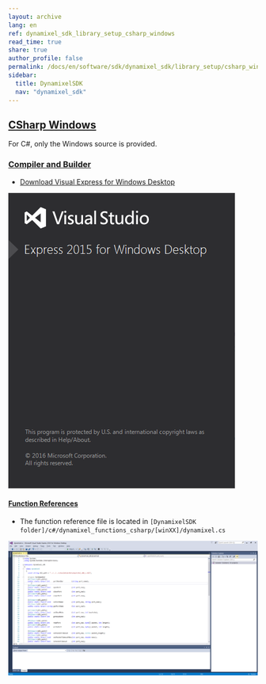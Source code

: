 ```yaml
---
layout: archive
lang: en
ref: dynamixel_sdk_library_setup_csharp_windows
read_time: true
share: true
author_profile: false
permalink: /docs/en/software/sdk/dynamixel_sdk/library_setup/csharp_windows
sidebar:
  title: DynamixelSDK
  nav: "dynamixel_sdk"
---
```


<div style="counter-reset: h2 6"></div>
<div style="counter-reset: h1 2"></div>

## [CSharp Windows](#csharp-windows)

For C#, only the Windows source is provided. 
 
### [Compiler and Builder](#compiler-and-builder)

* [Download Visual Express for Windows Desktop](https://www.visualstudio.com/en-us/products/visual-studio-express-vs.aspx)

![](https://github.com/ROBOTIS-GIT/ROBOTIS-Documents/blob/master/wiki-images/DynamixelSDK/3.SourcePreparation/Compiler%20and%20Builder/C%23/windows/vs.png)

#### [Function References](#function-references)

* The function reference file is located in `[DynamixelSDK folder]/c#/dynamixel_functions_csharp/[winXX]/dynamixel.cs`

![](https://github.com/ROBOTIS-GIT/ROBOTIS-Documents/blob/master/wiki-images/DynamixelSDK/3.SourcePreparation/Compiler%20and%20Builder/C%23/windows/1.png)